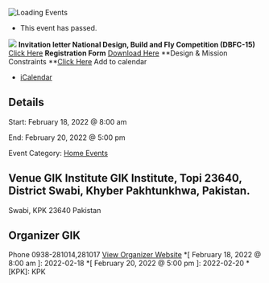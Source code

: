 ![Loading Events](https://giki.edu.pk/event/national-design-build-and-fly-competition-dbfc-15-2021-2022/)
  * This event has passed.


![](https://giki.edu.pk/wp-content/uploads/2022/01/regopen.jpg)
**Invitation letter National Design, Build and Fly Competition (DBFC-15)** [Click Here](https://giki.edu.pk/wp-content/uploads/2022/01/INVITE-002.pdf)
**Registration Form** [Download Here](https://giki.edu.pk/wp-content/uploads/2022/01/FORM.pdf)
**Design & Mission Constraints **[Click Here](https://giki.edu.pk/wp-content/uploads/2022/01/DESIGN-CONSTRAINTS.pdf)
Add to calendar 
  * [ iCalendar ](webcal://giki.edu.pk/event/national-design-build-and-fly-competition-dbfc-15-2021-2022/?ical=1)


##  Details  

Start: 
     February 18, 2022 @ 8:00 am  

End: 
     February 20, 2022 @ 5:00 pm  

Event Category:
    [Home Events](https://giki.edu.pk/events/category/home_events/)
##  Venue       GIK Institute       GIK Institute, Topi 23640, District Swabi, Khyber Pakhtunkhwa, Pakistan.   
Swabi, KPK 23640 Pakistan
## Organizer      GIK  

Phone 
     0938-281014,281017       [View Organizer Website](https://www.giki.edu.pk)
  *[ February 18, 2022 @ 8:00 am ]: 2022-02-18
  *[ February 20, 2022 @ 5:00 pm ]: 2022-02-20
  *[KPK]: KPK
